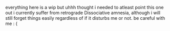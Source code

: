 everything here is a wip but uhhh thought i needed to atleast point this one out
i currently suffer from retrograde Dissociative amnesia, although i will still forget things easily regardless of if it disturbs me or not. 
be careful with me : (
